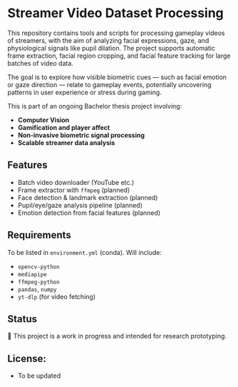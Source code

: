 # Streamer Video Dataset Processing

This repository contains tools and scripts for processing gameplay videos of streamers, with the aim of analyzing facial expressions, gaze, and physiological signals like pupil dilation. The project supports automatic frame extraction, facial region cropping, and facial feature tracking for large batches of video data.

The goal is to explore how visible biometric cues — such as facial emotion or gaze direction — relate to gameplay events, potentially uncovering patterns in user experience or stress during gaming.

This is part of an ongoing Bachelor thesis project involving:
- **Computer Vision**
- **Gamification and player affect**
- **Non-invasive biometric signal processing**
- **Scalable streamer data analysis**

## Features
- Batch video downloader (YouTube etc.)
- Frame extractor with `ffmpeg` (planned)
- Face detection & landmark extraction (planned)
- Pupil/eye/gaze analysis pipeline (planned)
- Emotion detection from facial features (planned)

## Requirements
To be listed in `environment.yml` (conda). Will include:
- `opencv-python`
- `mediapipe`
- `ffmpeg-python`
- `pandas`, `numpy`
- `yt-dlp` (for video fetching)

## Status
🚧 This project is a work in progress and intended for research prototyping.

## License:

- To be updated